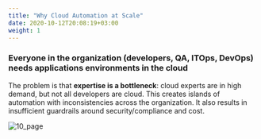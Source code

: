 ```yaml
---
title: "Why Cloud Automation at Scale"
date: 2020-10-12T20:08:19+03:00
weight: 1
---
```


### Everyone in the organization (developers, QA, ITOps, DevOps) needs applications environments in the cloud
The problem is that __expertise is a bottleneck__: cloud experts are in high demand, but not all developers are cloud. This creates islands of automation with inconsistencies across the organization. It also results in insufficient guardrails around security/compliance and cost.

 ![10_page](/images/intro/Intro_Pg10.png)
